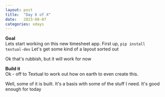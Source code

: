```yaml
---
layout: post
title:  "Day 6 of X"
date:   2023-08-07
categories: xdays
---
```

**Goal**  
Lets start working on this new timesheet app. First up, `pip install textual-dev` Let's get some kind of a layout sorted out


Ok that's rubbish, but it will work for now

**Build it**  
Ok - off to Textual to work out how on earth to even create this.

Well, some of it is built. It's a basis with some of the stuff I need. It's good enough for today